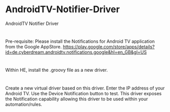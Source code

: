 # AndroidTV-Notifier-Driver
AndroidTV Notifier Driver
#
Pre-requisite:
Please install the Notifications for Android TV application from the Google AppStore.
https://play.google.com/store/apps/details?id=de.cyberdream.androidtv.notifications.google&hl=en_GB&gl=US
#
#
Within HE, install the .groovy file as a new driver.
#
Create a new virtual driver based on this driver.  Enter the IP address of your Android TV.  Use the Device Notification button to test.
This driver exposes the Notification capability allowing this driver to be used within your automation/rules.

